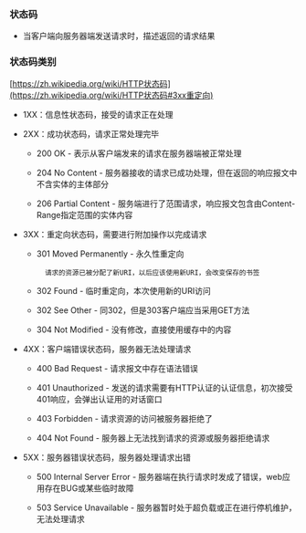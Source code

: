 ### 状态码

* 当客户端向服务器端发送请求时，描述返回的请求结果

### 状态码类别

[https://zh.wikipedia.org/wiki/HTTP状态码](https://zh.wikipedia.org/wiki/HTTP状态码#3xx重定向)

* 1XX：信息性状态码，接受的请求正在处理

* 2XX：成功状态码，请求正常处理完毕

  * 200 OK - 表示从客户端发来的请求在服务器端被正常处理

  * 204 No Content - 服务器接收的请求已成功处理，但在返回的响应报文中不含实体的主体部分

  * 206 Partial Content - 服务端进行了范围请求，响应报文包含由Content-Range指定范围的实体内容

* 3XX：重定向状态码，需要进行附加操作以完成请求

  * 301 Moved Permanently - 永久性重定向

    ```
      请求的资源已被分配了新URI，以后应该使用新URI，会改变保存的书签
    ```

  * 302 Found - 临时重定向，本次使用新的URI访问

  * 302 See Other - 同302，但是303客户端应当采用GET方法

  * 304 Not Modified - 没有修改，直接使用缓存中的内容

* 4XX：客户端错误状态码，服务器无法处理请求

  * 400 Bad Request - 请求报文中存在语法错误

  * 401 Unauthorized - 发送的请求需要有HTTP认证的认证信息，初次接受401响应，会弹出认证用的对话窗口

  * 403 Forbidden - 请求资源的访问被服务器拒绝了

  * 404 Not Found - 服务器上无法找到请求的资源或服务器拒绝请求

* 5XX：服务器错误状态码，服务器处理请求出错

  * 500 Internal Server Error - 服务器端在执行请求时发成了错误，web应用存在BUG或某些临时故障

  * 503 Service Unavailable - 服务器暂时处于超负载或正在进行停机维护，无法处理请求




